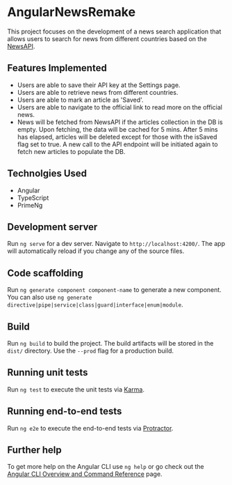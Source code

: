 # AngularNewsRemake

This project focuses on the development of a news search application that allows users to search for news from different countries
based on the [NewsAPI](https://newsapi.org/account).

## Features Implemented
* Users are able to save their API key at the Settings page.
* Users are able to retrieve news from different countries.
* Users are able to mark an article as 'Saved'.
* Users are able to navigate to the official link to read more on the official news.
* News will be fetched from NewsAPI if the articles collection in the DB is empty. Upon fetching, the data will be cached for 5 mins. After 5 mins has elapsed, articles will be deleted except for those with the isSaved flag set to true. A new call to the API endpoint will be initiated again to fetch new articles to populate the DB.

## Technolgies Used
* Angular
* TypeScript
* PrimeNg   

## Development server

Run `ng serve` for a dev server. Navigate to `http://localhost:4200/`. The app will automatically reload if you change any of the source files.

## Code scaffolding

Run `ng generate component component-name` to generate a new component. You can also use `ng generate directive|pipe|service|class|guard|interface|enum|module`.

## Build

Run `ng build` to build the project. The build artifacts will be stored in the `dist/` directory. Use the `--prod` flag for a production build.

## Running unit tests

Run `ng test` to execute the unit tests via [Karma](https://karma-runner.github.io).

## Running end-to-end tests

Run `ng e2e` to execute the end-to-end tests via [Protractor](http://www.protractortest.org/).

## Further help

To get more help on the Angular CLI use `ng help` or go check out the [Angular CLI Overview and Command Reference](https://angular.io/cli) page.
